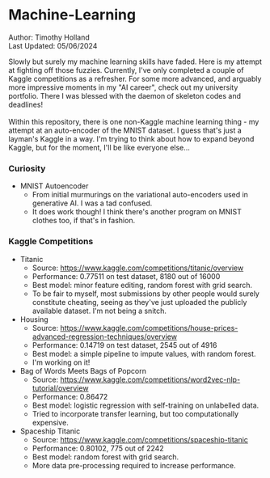# Machine-Learning
Author: Timothy Holland \
Last Updated: 05/06/2024

Slowly but surely my machine learning skills have faded. Here is my attempt at fighting off those fuzzies. Currently, I've only completed a couple of Kaggle competitions as a refresher. For some more advanced, and arguably more impressive moments in my "AI career", check out my university portfolio. There I was blessed with the daemon of skeleton codes and deadlines! \
\
Within this repository, there is one non-Kaggle machine learning thing - my attempt at an auto-encoder of the MNIST dataset. I guess that's just a layman's Kaggle in a way. I'm trying to think about how to expand beyond Kaggle, but for the moment, I'll be like everyone else...

### Curiosity

- MNIST Autoencoder
  - From initial murmurings on the variational auto-encoders used in generative AI. I was a tad confused.
  - It does work though! I think there's another program on MNIST clothes too, if that's in fashion.

### Kaggle Competitions

- Titanic
  - Source: https://www.kaggle.com/competitions/titanic/overview
  - Performance: 0.77511 on test dataset, 8180 out of 16000
  - Best model: minor feature editing, random forest with grid search.
  - To be fair to myself, most submissions by other people would surely constitute cheating, seeing as they've just uploaded the publicly available dataset. I'm not being a snitch.
- Housing
  - Source: https://www.kaggle.com/competitions/house-prices-advanced-regression-techniques/overview
  - Performance: 0.14719 on test dataset, 2545 out of 4916
  - Best model: a simple pipeline to impute values, with random forest.
  - I'm working on it!
- Bag of Words Meets Bags of Popcorn
  - Source: https://www.kaggle.com/competitions/word2vec-nlp-tutorial/overview
  - Performance: 0.86472
  - Best model: logistic regression with self-training on unlabelled data.
  - Tried to incorporate transfer learning, but too computationally expensive.
- Spaceship Titanic
  - Source: https://www.kaggle.com/competitions/spaceship-titanic
  - Performance: 0.80102, 775 out of 2242
  - Best model: random forest with grid search.
  - More data pre-processing required to increase performance.
